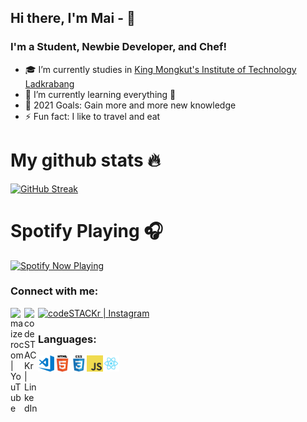 ## Hi there, I'm Mai - 👋 


### I'm a Student, Newbie Developer, and Chef!

- 🎓 I’m currently studies in [King Mongkut's Institute of Technology Ladkrabang][website]
- 🌱 I’m currently learning everything 🤣
- 🥅 2021 Goals: Gain more and more new knowledge
- ⚡ Fun fact: I like to travel and eat

<h1 align="left"> My github stats 🔥 </h1>

[![GitHub Streak](https://github-readme-streak-stats.herokuapp.com/?user=maizerocom&theme=onedark)](https://github.com/DenverCoder1/github-readme-streak-stats)

<h1 display="inline"> Spotify Playing 🎧 </h1>

[<img src="https://spotify-now-playing.maizerocom.vercel.app/api/spotify-playing" alt="Spotify Now Playing" width="350" />](https://open.spotify.com/user/31rz3hpknevoqjeul3tegpfgfz5u)

### Connect with me:

[<img align="left" alt="maizerocom | YouTube" width="22px" src="https://cdn.jsdelivr.net/npm/simple-icons@v3/icons/facebook.svg" />][facebook]
[<img align="left" alt="codeSTACKr | LinkedIn" width="22px" src="https://cdn.jsdelivr.net/npm/simple-icons@v3/icons/line.svg" />][line]
[<img alt="codeSTACKr | Instagram" width="22px" src="https://cdn.jsdelivr.net/npm/simple-icons@v3/icons/instagram.svg" />][instagram]

### Languages:

<img align="left" alt="Visual Studio Code" width="26px" src="https://raw.githubusercontent.com/github/explore/80688e429a7d4ef2fca1e82350fe8e3517d3494d/topics/visual-studio-code/visual-studio-code.png" />
<img align="left" alt="HTML5" width="26px" src="https://raw.githubusercontent.com/github/explore/80688e429a7d4ef2fca1e82350fe8e3517d3494d/topics/html/html.png" />
<img align="left" alt="CSS3" width="26px" src="https://raw.githubusercontent.com/github/explore/80688e429a7d4ef2fca1e82350fe8e3517d3494d/topics/css/css.png" />
<img align="left" alt="JavaScript" width="26px" src="https://raw.githubusercontent.com/github/explore/80688e429a7d4ef2fca1e82350fe8e3517d3494d/topics/javascript/javascript.png" />
<img align="left" alt="React" width="26px" src="https://raw.githubusercontent.com/github/explore/80688e429a7d4ef2fca1e82350fe8e3517d3494d/topics/react/react.png" />

[website]: https://www.kmitl.ac.th/th
[facebook]: https://www.facebook.com/maizerocom
[line]: https://line.me/ti/p/HsQGTFeYM0
[instagram]: https://www.instagram.com/ma_i_hrp/

